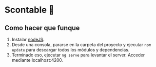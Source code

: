 # Scontable :bank:

## Como hacer que funque

1. Instalar [nodeJS](https://nodejs.org/es/).
2. Desde una consola, pararse en la carpeta del proyecto y ejecutar `npm update` para descargar todos los módulos y dependencias.
3. Terminado eso, ejecutar `ng serve` para levantar el server. Acceder mediante localhost:4200.
